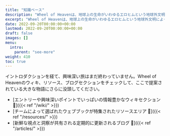```yaml
---
title: "知識ベース"
description: "Wheel of Heavenは、地球上の生命がいわゆるエロヒムという地球外文明によって知的に設計されたという仮説を探求する知識ベースです。"
excerpt: "Wheel of Heavenは、地球上の生命がいわゆるエロヒムという地球外文明によって知的に設計されたという仮説を探求する知識ベースです。"
date: 2022-09-20T00:00:00+00:00
lastmod: 2022-09-20T00:00:00+00:00
draft: false
images: []
menu:
  intro:
    parent: "see-more"
weight: 410
toc: true
---
```


イントロダクションを経て、興味深い旅はまだ終わっていません。Wheel of Heavenのウィキ、リソース、ブログセクションをチェックして、ここで提案されている大きな物語にさらに没頭してください。

- [エントリーや興味深いポイントでいっぱいの情報豊かなウィキセクション 🔗]({{< ref "/wiki/" >}})
- [チームによって選ばれたウェブブックが特集されたリソースエリア 🔗]({{< ref "/resources/" >}})
- [新鮮な視点と洞察が共有される定期的に更新されるブログ 🔗]({{< ref "/articles/" >}})
